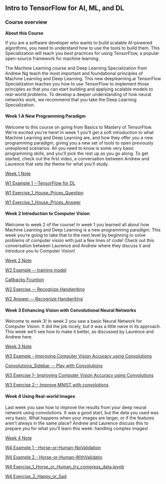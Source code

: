 ## Intro to TensorFlow for AI, ML, and DL

### Course overview

**About this Course**

If you are a software developer who wants to build scalable AI-powered algorithms, you need to understand how to use the tools to build them. This Specialization will teach you best practices for using TensorFlow, a popular open-source framework for machine learning.

The Machine Learning course and Deep Learning Specialization from Andrew Ng teach the most important and foundational principles of Machine Learning and Deep Learning. This new deeplearning.ai TensorFlow Specialization teaches you how to use TensorFlow to implement those principles so that you can start building and applying scalable models to real-world problems. To develop a deeper understanding of how neural networks work, we recommend that you take the Deep Learning Specialization. 


#### Week 1 A New Programming Paradigm

Welcome to this course on going from Basics to Mastery of TensorFlow. We're excited you're here! In week 1 you'll get a soft introduction to what Machine Learning and Deep Learning are, and how they offer you a new programming paradigm, giving you a new set of tools to open previously unexplored scenarios. All you need to know is some very basic programming skills, and you'll pick the rest up as you go along. To get started, check out the first video, a conversation between Andrew and Laurence that sets the theme for what you'll study.

[Week 1 Note](https://github.com/JiaRuiShao/TensorFlow/blob/master/1-Introduction%20to%20Tensorflow%20for%20AI%2C%20ML%20and%20DL/1-%20Intro%20to%20Tensorflow/Outline.md)

[W1 Example 1 --TensorFlow for DL](https://github.com/JiaRuiShao/TensorFlow/blob/master/1-Introduction%20to%20Tensorflow%20for%20AI%2C%20ML%20and%20DL/1-%20Intro%20to%20Tensorflow/Example_1_TensorFlow_for_DL_1.md)

[W1 Exercise_1_House_Prices_Question](https://github.com/JiaRuiShao/TensorFlow/blob/master/1-Introduction%20to%20Tensorflow%20for%20AI%2C%20ML%20and%20DL/1-%20Intro%20to%20Tensorflow/Exercise_1_House_Prices_Question.ipynb)

[W1 Exercise_1_House_Prices_Answer](https://github.com/JiaRuiShao/TensorFlow/blob/master/1-Introduction%20to%20Tensorflow%20for%20AI%2C%20ML%20and%20DL/1-%20Intro%20to%20Tensorflow/Exercise_1_House_Prices_Answer.ipynb)

#### Week 2 Introduction to Computer Vision

Welcome to week 2 of the course! In week 1 you learned all about how Machine Learning and Deep Learning is a new programming paradigm. This week you’re going to take that to the next level by beginning to solve problems of computer vision with just a few lines of code! Check out this conversation between Laurence and Andrew where they discuss it and introduce you to Computer Vision!

[Week 2 Note](https://github.com/JiaRuiShao/TensorFlow/blob/master/1-Introduction%20to%20Tensorflow%20for%20AI%2C%20ML%20and%20DL/2-%20Intro%20to%20Computer%20Vision/Outline.md)

[W2 Example -- training model](https://github.com/JiaRuiShao/TensorFlow/blob/master/1-Introduction%20to%20Tensorflow%20for%20AI%2C%20ML%20and%20DL/2-%20Intro%20to%20Computer%20Vision/Example%20training%20model.ipynb)

[Callbacks Fcuntion](https://github.com/JiaRuiShao/TensorFlow/blob/master/1-Introduction%20to%20Tensorflow%20for%20AI%2C%20ML%20and%20DL/2-%20Intro%20to%20Computer%20Vision/Callbacks%20Function.ipynb)

[W2 Exercise -- Recognize Handwriting](https://github.com/JiaRuiShao/TensorFlow/blob/master/1-Introduction%20to%20Tensorflow%20for%20AI%2C%20ML%20and%20DL/2-%20Intro%20to%20Computer%20Vision/Exercise%20--%20Recognize%20Handwriting.ipynb)

[W2 Answer -- Recognize Handwriting](https://github.com/JiaRuiShao/TensorFlow/blob/master/1-Introduction%20to%20Tensorflow%20for%20AI%2C%20ML%20and%20DL/2-%20Intro%20to%20Computer%20Vision/Exercise%20--%20Recognize%20Handwriting%20--%20Answer.ipynb)

#### Week 3 Enhancing Vision with Convolutional Neural Networks

Welcome to week 3! In week 2 you saw a basic Neural Network for Computer Vision. It did the job nicely, but it was a little naive in its approach. This week we’ll see how to make it better, as discussed by Laurence and Andrew here.

[Week 3 Note](https://github.com/JiaRuiShao/TensorFlow/blob/master/1-Introduction%20to%20Tensorflow%20for%20AI%2C%20ML%20and%20DL/3-%20Enhancing%20Vision%20with%20Convolutional%20Neural%20Networks/Outline.md)

[W3 Example - Improving Computer Vision Accuracy using Convolutions](https://github.com/JiaRuiShao/TensorFlow/blob/master/1-Introduction%20to%20Tensorflow%20for%20AI%2C%20ML%20and%20DL/3-%20Enhancing%20Vision%20with%20Convolutional%20Neural%20Networks/Example%20-%20Improving%20Computer%20Vision%20Accuracy%20using%20Convolutions.ipynb)

[Convolutions_Sidebar -- Play with Convolutions](https://github.com/JiaRuiShao/TensorFlow/blob/master/1-Introduction%20to%20Tensorflow%20for%20AI%2C%20ML%20and%20DL/3-%20Enhancing%20Vision%20with%20Convolutional%20Neural%20Networks/Convolutions_Sidebar%20--%20Play%20with%20Convolutions.ipynb)

[W3 Exercise 1- Improving Computer Vision Accuracy using Convolutions](https://github.com/JiaRuiShao/TensorFlow/blob/master/1-Introduction%20to%20Tensorflow%20for%20AI%2C%20ML%20and%20DL/3-%20Enhancing%20Vision%20with%20Convolutional%20Neural%20Networks/Exercise_1%20-%20Improving%20Computer%20Vision%20Accuracy%20using%20Convolutions.ipynb)

[W3 Exercise 2-- Improve MNIST with convolutions](https://github.com/JiaRuiShao/TensorFlow/blob/master/1-Introduction%20to%20Tensorflow%20for%20AI%2C%20ML%20and%20DL/3-%20Enhancing%20Vision%20with%20Convolutional%20Neural%20Networks/Exercise_2_Question%20--%20Improve%20MNIST%20with%20convolutions.ipynb)

#### Week 4 Using Real-world Images

Last week you saw how to improve the results from your deep neural network using convolutions. It was a good start, but the data you used was very basic. What happens when your images are larger, or if the features aren’t always in the same place? Andrew and Laurence discuss this to prepare you for what you’ll learn this week: handling complex images!

[Week 4 Note](https://github.com/JiaRuiShao/TensorFlow/blob/master/1-Introduction%20to%20Tensorflow%20for%20AI%2C%20ML%20and%20DL/4-%20Using%20Real-World%20Images/Outline.md)

[W4 Example 1 - Horse-or-Human-NoValidation](https://github.com/JiaRuiShao/TensorFlow/blob/master/1-Introduction%20to%20Tensorflow%20for%20AI%2C%20ML%20and%20DL/4-%20Using%20Real-World%20Images/Example%20-%20Horse-or-Human-NoValidation.ipynb)

[W4 Example 2 - Horse-or-Human-WithValidatio](https://github.com/JiaRuiShao/TensorFlow/blob/master/1-Introduction%20to%20Tensorflow%20for%20AI%2C%20ML%20and%20DL/4-%20Using%20Real-World%20Images/Example_Horse_or_Human_WithValidation.ipynb)

[W4 Exercise_1_Horse_or_Human_try_compress_data.ipynb](https://github.com/JiaRuiShao/TensorFlow/blob/master/1-Introduction%20to%20Tensorflow%20for%20AI,%20ML%20and%20DL/4-%20Using%20Real-World%20Images/Exercise_1_Horse_or_Human_try_compress_data.ipynb)

[W4 Exercise_2_Happy_or_Sad](https://github.com/JiaRuiShao/TensorFlow/blob/master/1-Introduction%20to%20Tensorflow%20for%20AI%2C%20ML%20and%20DL/4-%20Using%20Real-World%20Images/Exercise_2_Happy_or_Sad.ipynb)